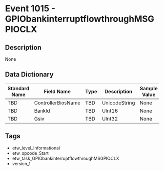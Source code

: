# Event 1015 - GPIObankinterruptflowthroughMSGPIOCLX

## Description
None

## Data Dictionary
|Standard Name|Field Name|Type|Description|Sample Value|
|---|---|---|---|---|
|TBD|ControllerBiosName|TBD|UnicodeString|None|None|
|TBD|BankId|TBD|UInt16|None|None|
|TBD|Gsiv|TBD|UInt32|None|None|

## Tags
* etw_level_Informational
* etw_opcode_Start
* etw_task_GPIObankinterruptflowthroughMSGPIOCLX
* version_1